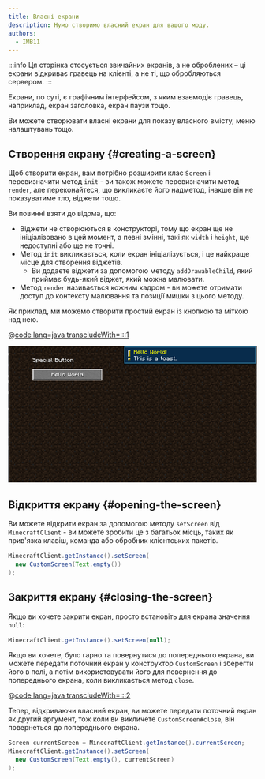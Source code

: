 ```yaml
---
title: Власні екрани
description: Нумо створимо власний екран для вашого моду.
authors:
  - IMB11
---
```


:::info
Ця сторінка стосується звичайних екранів, а не оброблених – ці екрани відкриває гравець на клієнті, а не ті, що обробляються сервером.
:::

Екрани, по суті, є графічним інтерфейсом, з яким взаємодіє гравець, наприклад, екран заголовка, екран паузи тощо.

Ви можете створювати власні екрани для показу власного вмісту, меню налаштувань тощо.

## Створення екрану {#creating-a-screen}

Щоб створити екран, вам потрібно розширити клас `Screen` і перевизначити метод `init` - ви також можете перевизначити метод `render`, але переконайтеся, що викликаєте його надметод, інакше він не показуватиме тло, віджети тощо.

Ви повинні взяти до відома, що:

- Віджети не створюються в конструкторі, тому що екран ще не ініціалізовано в цей момент, а певні змінні, такі як `width` і `height`, ще недоступні або ще не точні.
- Метод `init` викликається, коли екран ініціалізується, і це найкраще місце для створення віджетів.
  - Ви додаєте віджети за допомогою методу `addDrawableChild`, який приймає будь-який віджет, який можна малювати.
- Метод `render` називається кожним кадром - ви можете отримати доступ до контексту малювання та позиції мишки з цього методу.

Як приклад, ми можемо створити простий екран із кнопкою та міткою над нею.

@[code lang=java transcludeWith=:::1](@/reference/1.21.4/src/client/java/com/example/docs/rendering/screens/CustomScreen.java)

![Власний екран 1](/assets/develop/rendering/gui/custom-1-example.png)

## Відкриття екрану {#opening-the-screen}

Ви можете відкрити екран за допомогою методу `setScreen` від `MinecraftClient` - ви можете зробити це з багатьох місць, таких як прив'язка клавіш, команда або обробник клієнтських пакетів.

```java
MinecraftClient.getInstance().setScreen(
  new CustomScreen(Text.empty())
);
```

## Закриття екрану {#closing-the-screen}

Якщо ви хочете закрити екран, просто встановіть для екрана значення `null`:

```java
MinecraftClient.getInstance().setScreen(null);
```

Якщо ви хочете, було гарно та повернутися до попереднього екрана, ви можете передати поточний екран у конструктор `CustomScreen` і зберегти його в полі, а потім використовувати його для повернення до попереднього екрана, коли викликається метод `close`.

@[code lang=java transcludeWith=:::2](@/reference/1.21.4/src/client/java/com/example/docs/rendering/screens/CustomScreen.java)

Тепер, відкриваючи власний екран, ви можете передати поточний екран як другий аргумент, тож коли ви викличете `CustomScreen#close`, він повернеться до попереднього екрана.

```java
Screen currentScreen = MinecraftClient.getInstance().currentScreen;
MinecraftClient.getInstance().setScreen(
  new CustomScreen(Text.empty(), currentScreen)
);
```
